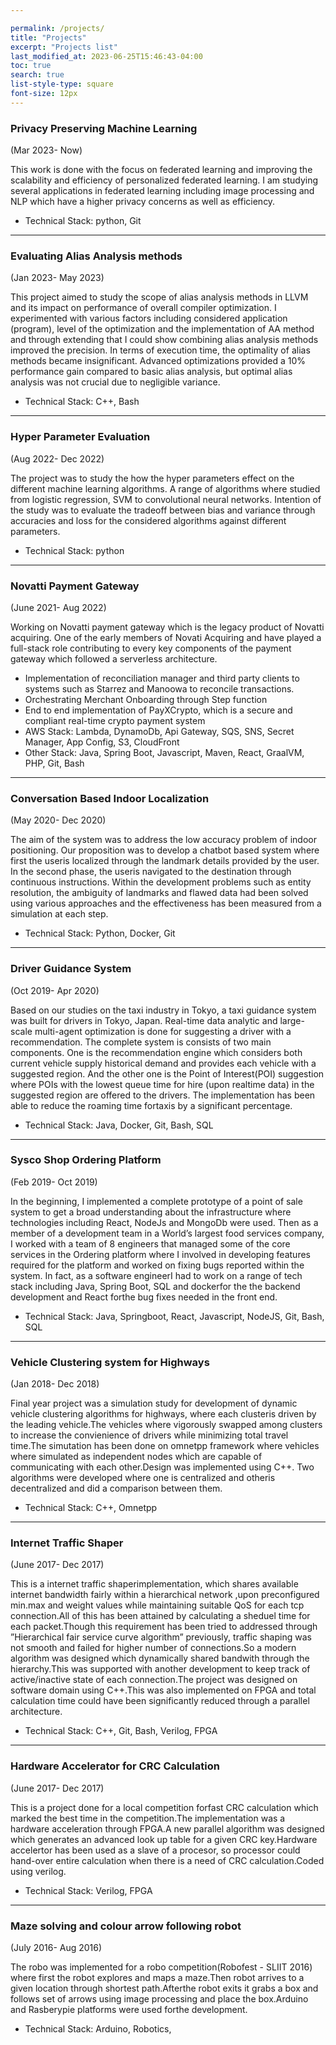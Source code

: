 ```yaml
---

permalink: /projects/
title: "Projects"
excerpt: "Projects list"
last_modified_at: 2023-06-25T15:46:43-04:00
toc: true
search: true
list-style-type: square
font-size: 12px
---
```


### Privacy Preserving Machine Learning
(Mar 2023- Now)

This work is done with the focus on federated learning and improving the scalability and efficiency of personalized federated learning. I am studying several applications in federated learning including image processing and NLP which have a higher privacy concerns as well as efficiency.
- Technical Stack: python, Git

---

### Evaluating Alias Analysis methods
(Jan 2023- May 2023)

This project aimed to study the scope of alias analysis methods in LLVM and its impact on performance of overall compiler optimization. I experimented with various factors including  considered application (program), level of the optimization and the implementation of AA method and through extending that I could show combining alias 
analysis methods improved the precision. In terms of execution time, the optimality of alias methods became insignificant. Advanced optimizations provided a 10% performance gain compared to basic alias analysis, but optimal alias analysis was not crucial due to negligible variance.
- Technical Stack: C++, Bash

---

### Hyper Parameter Evaluation
(Aug 2022- Dec 2022)

The project was to study the how the hyper parameters effect on the different machine learning algorithms. A range of algorithms where studied from logistic regression, SVM to convolutional neural networks.
Intention of the study was to evaluate the tradeoff between bias and variance through accuracies and loss for the considered algorithms against different parameters.
- Technical Stack: python

---
### Novatti Payment Gateway
(June 2021- Aug 2022)

Working on Novatti payment gateway which is the legacy product of Novatti acquiring. One of the early members of Novati Acquiring and have played a full-stack role contributing to every key components of the payment gateway which followed a serverless architecture.
- Implementation of reconciliation manager and third party clients to systems such as Starrez and Manoowa to reconcile transactions.
- Orchestrating Merchant Onboarding through Step function
- End to end implementation of PayXCrypto, which is a secure and compliant real-time crypto payment system
- AWS Stack: Lambda, DynamoDb, Api Gateway, SQS, SNS, Secret Manager, App Config, S3, CloudFront
- Other Stack: Java, Spring Boot,  Javascript, Maven, React, GraalVM, PHP, Git, Bash



---

### Conversation Based Indoor Localization
(May 2020- Dec 2020)

The aim of the system was to address the low accuracy problem of indoor positioning. Our proposition was to develop a chatbot
based system where first the useris localized through the landmark details provided by the user. In the second phase, the useris
navigated to the destination through continuous instructions. Within the development problems such as entity resolution, the
ambiguity of landmarks and flawed data had been solved using various approaches and the effectiveness has been measured from
a simulation at each step.
- Technical Stack:  Python, Docker, Git

---

### Driver Guidance System
(Oct 2019- Apr 2020)

Based on our studies on the taxi industry in Tokyo, a taxi guidance system was built for drivers in Tokyo, Japan. Real-time data
analytic and large-scale multi-agent optimization is done for suggesting a driver with a recommendation. The complete system is consists of two main components. One is the recommendation engine which considers both current vehicle supply historical
demand and provides each vehicle with a suggested region. And the other one is the Point of Interest(POI) suggestion where
POIs with the lowest queue time for hire (upon realtime data) in the suggested region are offered to the drivers. The
implementation has been able to reduce the roaming time fortaxis by a significant percentage.
- Technical Stack:  Java, Docker, Git, Bash, SQL

---

### Sysco Shop Ordering Platform
(Feb 2019- Oct 2019)

In the beginning, I implemented a complete prototype of a point of sale system to get a broad understanding about the
infrastructure where technologies including React, NodeJs and MongoDb were used. Then as a member of a development team
in a World’s largest food services company, I worked with a team of 8 engineers that managed some of the core services in the
Ordering platform where I involved in developing features required for the platform and worked on fixing bugs reported within
the system. In fact, as a software engineerI had to work on a range of tech stack including Java, Spring Boot, SQL and dockerfor
the the backend development and React forthe bug fixes needed in the front end.
- Technical Stack: Java, Springboot, React, Javascript, NodeJS, Git, Bash, SQL


---

### Vehicle Clustering system for Highways
(Jan 2018- Dec 2018)

Final year project was a simulation study for development of dynamic vehicle clustering algorithms for highways, where each
clusteris driven by the leading vehicle.The vehicles where vigorously swapped among clusters to increase the convienience of
drivers while minimizing total travel time.The simutation has been done on omnetpp framework where vehicles where simulated
as independent nodes which are capable of communicating with each other.Design was implemented using C++. Two algorithms
were developed where one is centralized and otheris decentralized and did a comparison between them.
- Technical Stack: C++, Omnetpp

---
### Internet Traffic Shaper
(June 2017- Dec 2017)

This is a internet traffic shaperimplementation, which shares available internet bandwidth fairly within a hierarchical network
,upon preconfigured min.max and weight values while maintaining suitable QoS for each tcp connection.All of this has been
attained by calculating a sheduel time for each packet.Though this requirement has been tried to addressed through ”Hierarchical
fair service curve algorithm” previously, traffic shaping was not smooth and failed for higher number of connections.So a modern
algorithm was designed which dynamically shared bandwith through the hierarchy.This was supported with another development
to keep track of active/inactive state of each connection.The project was designed on software domain using C++.This was also
implemented on FPGA and total calculation time could have been significantly reduced through a parallel architecture.
- Technical Stack: C++, Git, Bash, Verilog, FPGA

---
### Hardware Accelerator for CRC Calculation
(June 2017- Dec 2017)

This is a project done for a local competition forfast CRC calculation which marked the best time in the competition.The
implementation was a hardware acceleration through FPGA.A new parallel algorithm was designed which generates an advanced
look up table for a given CRC key.Hardware accelertor has been used as a slave of a procesor, so processor could hand-over entire
calculation when there is a need of CRC calculation.Coded using verilog.
- Technical Stack: Verilog, FPGA

---
### Maze solving and colour arrow following robot
(July 2016- Aug 2016)

The robo was implemented for a robo competition(Robofest - SLIIT 2016) where first the robot explores and maps a maze.Then robot arrives to a given
location through shortest path.Afterthe robot exits it grabs a box and follows set of arrows using image processing and place the
box.Arduino and Rasberypie platforms were used forthe development.
- Technical Stack: Arduino, Robotics, 